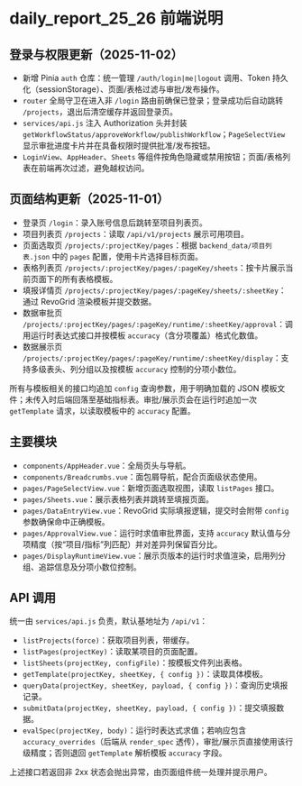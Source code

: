 # daily_report_25_26 前端说明

## 登录与权限更新（2025-11-02）

- 新增 Pinia `auth` 仓库：统一管理 `/auth/login|me|logout` 调用、Token 持久化（sessionStorage）、页面/表格过滤与审批/发布操作。
- `router` 全局守卫在进入非 `/login` 路由前确保已登录；登录成功后自动跳转 `/projects`，退出后清空缓存并返回登录页。
- `services/api.js` 注入 Authorization 头并封装 `getWorkflowStatus/approveWorkflow/publishWorkflow`；`PageSelectView` 显示审批进度卡片并在具备权限时提供批准/发布按钮。
- `LoginView`、`AppHeader`、`Sheets` 等组件按角色隐藏或禁用按钮；页面/表格列表在前端再次过滤，避免越权访问。

## 页面结构更新（2025-11-01）

- 登录页 `/login`：录入账号信息后跳转至项目列表页。
- 项目列表页 `/projects`：读取 `/api/v1/projects` 展示可用项目。
- 页面选取页 `/projects/:projectKey/pages`：根据 `backend_data/项目列表.json` 中的 `pages` 配置，使用卡片选择目标页面。
- 表格列表页 `/projects/:projectKey/pages/:pageKey/sheets`：按卡片展示当前页面下的所有表格模板。
- 填报详情页 `/projects/:projectKey/pages/:pageKey/sheets/:sheetKey`：通过 RevoGrid 渲染模板并提交数据。
- 数据审批页 `/projects/:projectKey/pages/:pageKey/runtime/:sheetKey/approval`：调用运行时表达式接口并按模板 `accuracy`（含分项覆盖）格式化数值。
- 数据展示页 `/projects/:projectKey/pages/:pageKey/runtime/:sheetKey/display`：支持多级表头、列分组以及按模板 `accuracy` 控制的分项小数位。

所有与模板相关的接口均追加 `config` 查询参数，用于明确加载的 JSON 模板文件；未传入时后端回落至基础指标表。审批/展示页会在运行时追加一次 `getTemplate` 请求，以读取模板中的 `accuracy` 配置。

## 主要模块

- `components/AppHeader.vue`：全局页头与导航。
- `components/Breadcrumbs.vue`：面包屑导航，配合页面级状态使用。
- `pages/PageSelectView.vue`：新增页面选取视图，读取 `listPages` 接口。
- `pages/Sheets.vue`：展示表格列表并跳转至填报页面。
- `pages/DataEntryView.vue`：RevoGrid 实际填报逻辑，提交时会附带 `config` 参数确保命中正确模板。
- `pages/ApprovalView.vue`：运行时求值审批界面，支持 `accuracy` 默认值与分项精度（按“项目/指标”列匹配）并对差异列保留百分比。
- `pages/DisplayRuntimeView.vue`：展示页版本的运行时求值渲染，启用列分组、追踪信息及分项小数位控制。

## API 调用

统一由 `services/api.js` 负责，默认基地址为 `/api/v1`：

- `listProjects(force)`：获取项目列表，带缓存。
- `listPages(projectKey)`：读取某项目的页面配置。
- `listSheets(projectKey, configFile)`：按模板文件列出表格。
- `getTemplate(projectKey, sheetKey, { config })`：读取具体模板。
- `queryData(projectKey, sheetKey, payload, { config })`：查询历史填报记录。
- `submitData(projectKey, sheetKey, payload, { config })`：提交填报数据。
- `evalSpec(projectKey, body)`：运行时表达式求值；若响应包含 `accuracy_overrides`（后端从 `render_spec` 透传），审批/展示页直接使用该行级精度；否则退回 `getTemplate` 解析模板 `accuracy` 字段。

上述接口若返回非 2xx 状态会抛出异常，由页面组件统一处理并提示用户。
